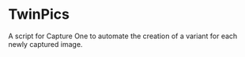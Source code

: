 # TwinPics
A script for Capture One to automate the creation of a variant for each newly captured image.
